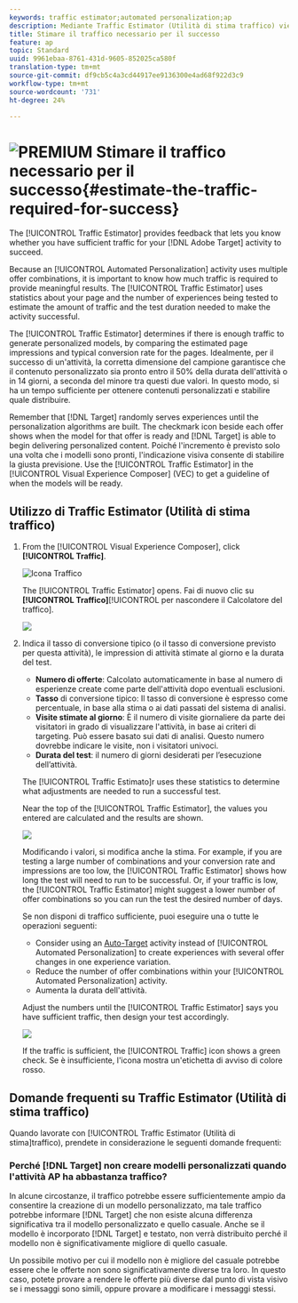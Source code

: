 ```yaml
---
keywords: traffic estimator;automated personalization;ap
description: Mediante Traffic Estimator (Utilità di stima traffico) viene fornito un feedback che consente di sapere se il traffico è sufficiente per garantire il successo dell'attività Adobe Target .
title: Stimare il traffico necessario per il successo
feature: ap
topic: Standard
uuid: 9961ebaa-8761-431d-9605-852025ca580f
translation-type: tm+mt
source-git-commit: df9cb5c4a3cd44917ee9136300e4ad68f922d3c9
workflow-type: tm+mt
source-wordcount: '731'
ht-degree: 24%

---
```



# ![PREMIUM](/help/assets/premium.png) Stimare il traffico necessario per il successo{#estimate-the-traffic-required-for-success}

The [!UICONTROL Traffic Estimator] provides feedback that lets you know whether you have sufficient traffic for your [!DNL Adobe Target] activity to succeed.

Because an [!UICONTROL Automated Personalization] activity uses multiple offer combinations, it is important to know how much traffic is required to provide meaningful results. The [!UICONTROL Traffic Estimator] uses statistics about your page and the number of experiences being tested to estimate the amount of traffic and the test duration needed to make the activity successful.

The [!UICONTROL Traffic Estimator] determines if there is enough traffic to generate personalized models, by comparing the estimated page impressions and typical conversion rate for the pages. Idealmente, per il successo di un&#39;attività, la corretta dimensione del campione garantisce che il contenuto personalizzato sia pronto entro il 50% della durata dell&#39;attività o in 14 giorni, a seconda del minore tra questi due valori. In questo modo, si ha un tempo sufficiente per ottenere contenuti personalizzati e stabilire quale distribuire.

Remember that [!DNL Target] randomly serves experiences until the personalization algorithms are built. The checkmark icon beside each offer shows when the model for that offer is ready and [!DNL Target] is able to begin delivering personalized content. Poiché l&#39;incremento è previsto solo una volta che i modelli sono pronti, l&#39;indicazione visiva consente di stabilire la giusta previsione. Use the [!UICONTROL Traffic Estimator] in the [!UICONTROL Visual Experience Composer] (VEC) to get a guideline of when the models will be ready.

## Utilizzo di Traffic Estimator (Utilità di stima traffico)

1. From the [!UICONTROL Visual Experience Composer], click **[!UICONTROL Traffic]**.

   ![Icona Traffico](/help/c-activities/t-automated-personalization/assets/icon-traffic.png)

   The [!UICONTROL Traffic Estimator] opens. Fai di nuovo clic su **[!UICONTROL Traffico]**[!UICONTROL  per nascondere il Calcolatore del traffico].

   ![](assets/ap_est.png)

1. Indica il tasso di conversione tipico (o il tasso di conversione previsto per questa attività), le impression di attività stimate al giorno e la durata del test.

   * **Numero di offerte**: Calcolato automaticamente in base al numero di esperienze create come parte dell&#39;attività dopo eventuali esclusioni.
   * **Tasso** di conversione tipico: Il tasso di conversione è espresso come percentuale, in base alla stima o ai dati passati del sistema di analisi.
   * **Visite stimate al giorno**: È il numero di visite giornaliere da parte dei visitatori in grado di visualizzare l&#39;attività, in base ai criteri di targeting. Può essere basato sui dati di analisi. Questo numero dovrebbe indicare le visite, non i visitatori univoci.
   * **Durata del test**: il numero di giorni desiderati per l’esecuzione dell’attività.

   The [!UICONTROL Traffic Estimato]r uses these statistics to determine what adjustments are needed to run a successful test.

   Near the top of the [!UICONTROL Traffic Estimator], the values you entered are calculated and the results are shown.

   ![](assets/ap_est_no.png)

   Modificando i valori, si modifica anche la stima. For example, if you are testing a large number of combinations and your conversion rate and impressions are too low, the [!UICONTROL Traffic Estimator] shows how long the test will need to run to be successful. Or, if your traffic is low, the [!UICONTROL Traffic Estimator] might suggest a lower number of offer combinations so you can run the test the desired number of days.

   Se non disponi di traffico sufficiente, puoi eseguire una o tutte le operazioni seguenti:

   * Consider using an [Auto-Target](/help/c-activities/auto-target-to-optimize.md) activity instead of [!UICONTROL Automated Personalization] to create experiences with several offer changes in one experience variation.
   * Reduce the number of offer combinations within your [!UICONTROL Automated Personalization] activity.
   * Aumenta la durata dell&#39;attività.

   Adjust the numbers until the [!UICONTROL Traffic Estimator] says you have sufficient traffic, then design your test accordingly.

   ![](assets/ap_est_yes.png)

   If the traffic is sufficient, the [!UICONTROL Traffic] icon shows a green check. Se è insufficiente, l&#39;icona mostra un&#39;etichetta di avviso di colore rosso.

## Domande frequenti su Traffic Estimator (Utilità di stima traffico)

Quando lavorate con [!UICONTROL Traffic Estimator (Utilità di stima]traffico), prendete in considerazione le seguenti domande frequenti:

### Perché [!DNL Target] non creare modelli personalizzati quando l&#39;attività AP ha abbastanza traffico?

In alcune circostanze, il traffico potrebbe essere sufficientemente ampio da consentire la creazione di un modello personalizzato, ma tale traffico potrebbe informare [!DNL Target] che non esiste alcuna differenza significativa tra il modello personalizzato e quello casuale. Anche se il modello è incorporato [!DNL Target] e testato, non verrà distribuito perché il modello non è significativamente migliore di quello casuale.

Un possibile motivo per cui il modello non è migliore del casuale potrebbe essere che le offerte non sono significativamente diverse tra loro. In questo caso, potete provare a rendere le offerte più diverse dal punto di vista visivo se i messaggi sono simili, oppure provare a modificare i messaggi stessi.
